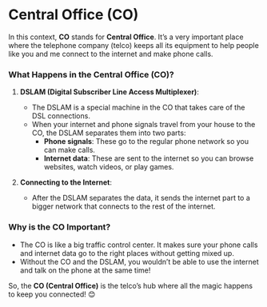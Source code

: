 
# Central Office (CO)

In this context, **CO** stands for **Central Office**. It’s a very important place where the telephone company (telco) keeps all its equipment to help people like you and me connect to the internet and make phone calls.

### What Happens in the Central Office (CO)?
1. **DSLAM (Digital Subscriber Line Access Multiplexer)**:
   - The DSLAM is a special machine in the CO that takes care of the DSL connections.
   - When your internet and phone signals travel from your house to the CO, the DSLAM separates them into two parts:
     - **Phone signals**: These go to the regular phone network so you can make calls.
     - **Internet data**: These are sent to the internet so you can browse websites, watch videos, or play games.

2. **Connecting to the Internet**:
   - After the DSLAM separates the data, it sends the internet part to a bigger network that connects to the rest of the internet.

### Why is the CO Important?
- The CO is like a big traffic control center. It makes sure your phone calls and internet data go to the right places without getting mixed up.
- Without the CO and the DSLAM, you wouldn’t be able to use the internet and talk on the phone at the same time!

So, the **CO (Central Office)** is the telco’s hub where all the magic happens to keep you connected! 😊